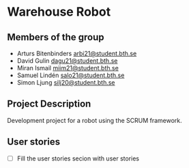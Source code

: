 # Warehouse Robot

## Members of the group

* Arturs Bitenbinders arbi21@student.bth.se
* David Gulin dagu21@student.bth.se
* Miran Ismail miim21@student.bth.se
* Samuel Lindén salo21@student.bth.se
* Simon Ljung silj20@student.bth.se

## Project Description

Development project for a robot using the SCRUM framework.

## User stories

- [ ] Fill the user stories secion with user stories
